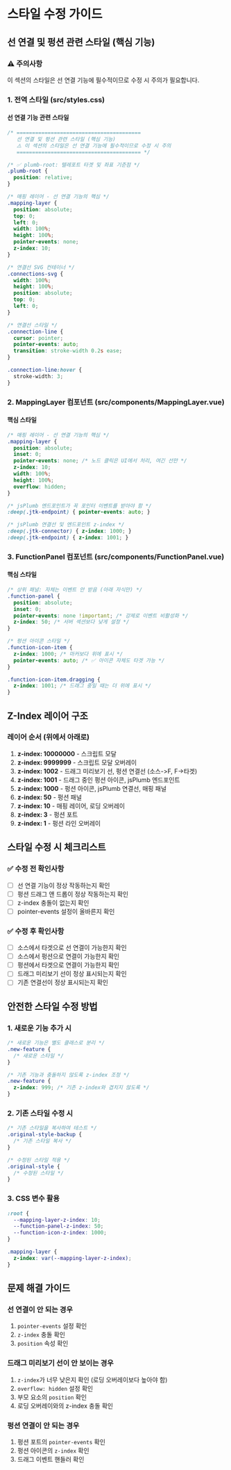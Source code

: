 # 스타일 수정 가이드

## 선 연결 및 펑션 관련 스타일 (핵심 기능)

### ⚠️ 주의사항
이 섹션의 스타일은 선 연결 기능에 필수적이므로 수정 시 주의가 필요합니다.

### 1. 전역 스타일 (src/styles.css)

#### 선 연결 기능 관련 스타일
```css
/* ========================================
   선 연결 및 펑션 관련 스타일 (핵심 기능)
   ⚠️ 이 섹션의 스타일은 선 연결 기능에 필수적이므로 수정 시 주의
   ======================================== */

/* ✅ plumb-root: 텔레포트 타겟 및 좌표 기준점 */
.plumb-root {
  position: relative;
}

/* 매핑 레이어 - 선 연결 기능의 핵심 */
.mapping-layer {
  position: absolute;
  top: 0;
  left: 0;
  width: 100%;
  height: 100%;
  pointer-events: none;
  z-index: 10;
}

/* 연결선 SVG 컨테이너 */
.connections-svg {
  width: 100%;
  height: 100%;
  position: absolute;
  top: 0;
  left: 0;
}

/* 연결선 스타일 */
.connection-line {
  cursor: pointer;
  pointer-events: auto;
  transition: stroke-width 0.2s ease;
}

.connection-line:hover {
  stroke-width: 3;
}
```

### 2. MappingLayer 컴포넌트 (src/components/MappingLayer.vue)

#### 핵심 스타일
```css
/* 매핑 레이어 - 선 연결 기능의 핵심 */
.mapping-layer {
  position: absolute;
  inset: 0;
  pointer-events: none; /* 노드 클릭은 UI에서 처리, 여긴 선만 */
  z-index: 10;
  width: 100%;
  height: 100%;
  overflow: hidden;
}

/* jsPlumb 엔드포인트가 꼭 포인터 이벤트를 받아야 함 */
:deep(.jtk-endpoint) { pointer-events: auto; }

/* jsPlumb 연결선 및 엔드포인트 z-index */
:deep(.jtk-connector) { z-index: 1000; }
:deep(.jtk-endpoint) { z-index: 1001; }
```

### 3. FunctionPanel 컴포넌트 (src/components/FunctionPanel.vue)

#### 핵심 스타일
```css
/* 상위 패널: 자체는 이벤트 안 받음 (아래 자식만) */
.function-panel {
  position: absolute;
  inset: 0;
  pointer-events: none !important; /* 강제로 이벤트 비활성화 */
  z-index: 50; /* 서버 섹션보다 낮게 설정 */
}

/* 펑션 아이콘 스타일 */
.function-icon-item {
  z-index: 1000; /* 마커보다 위에 표시 */
  pointer-events: auto; /* ✅ 아이콘 자체도 타겟 가능 */
}

.function-icon-item.dragging {
  z-index: 1001; /* 드래그 중일 때는 더 위에 표시 */
}
```

## Z-Index 레이어 구조

### 레이어 순서 (위에서 아래로)
1. **z-index: 10000000** - 스크립트 모달
2. **z-index: 9999999** - 스크립트 모달 오버레이
3. **z-index: 1002** - 드래그 미리보기 선, 펑션 연결선 (소스->F, F->타겟)
4. **z-index: 1001** - 드래그 중인 펑션 아이콘, jsPlumb 엔드포인트
5. **z-index: 1000** - 펑션 아이콘, jsPlumb 연결선, 매핑 패널
6. **z-index: 50** - 펑션 패널
7. **z-index: 10** - 매핑 레이어, 로딩 오버레이
8. **z-index: 3** - 펑션 포트
9. **z-index: 1** - 펑션 라인 오버레이

## 스타일 수정 시 체크리스트

### ✅ 수정 전 확인사항
- [ ] 선 연결 기능이 정상 작동하는지 확인
- [ ] 펑션 드래그 앤 드롭이 정상 작동하는지 확인
- [ ] z-index 충돌이 없는지 확인
- [ ] pointer-events 설정이 올바른지 확인

### ✅ 수정 후 확인사항
- [ ] 소스에서 타겟으로 선 연결이 가능한지 확인
- [ ] 소스에서 펑션으로 연결이 가능한지 확인
- [ ] 펑션에서 타겟으로 연결이 가능한지 확인
- [ ] 드래그 미리보기 선이 정상 표시되는지 확인
- [ ] 기존 연결선이 정상 표시되는지 확인

## 안전한 스타일 수정 방법

### 1. 새로운 기능 추가 시
```css
/* 새로운 기능은 별도 클래스로 분리 */
.new-feature {
  /* 새로운 스타일 */
}

/* 기존 기능과 충돌하지 않도록 z-index 조정 */
.new-feature {
  z-index: 999; /* 기존 z-index와 겹치지 않도록 */
}
```

### 2. 기존 스타일 수정 시
```css
/* 기존 스타일을 복사하여 테스트 */
.original-style-backup {
  /* 기존 스타일 복사 */
}

/* 수정된 스타일 적용 */
.original-style {
  /* 수정된 스타일 */
}
```

### 3. CSS 변수 활용
```css
:root {
  --mapping-layer-z-index: 10;
  --function-panel-z-index: 50;
  --function-icon-z-index: 1000;
}

.mapping-layer {
  z-index: var(--mapping-layer-z-index);
}
```

## 문제 해결 가이드

### 선 연결이 안 되는 경우
1. `pointer-events` 설정 확인
2. `z-index` 충돌 확인
3. `position` 속성 확인

### 드래그 미리보기 선이 안 보이는 경우
1. `z-index`가 너무 낮은지 확인 (로딩 오버레이보다 높아야 함)
2. `overflow: hidden` 설정 확인
3. 부모 요소의 `position` 확인
4. 로딩 오버레이와의 z-index 충돌 확인

### 펑션 연결이 안 되는 경우
1. 펑션 포트의 `pointer-events` 확인
2. 펑션 아이콘의 `z-index` 확인
3. 드래그 이벤트 핸들러 확인 